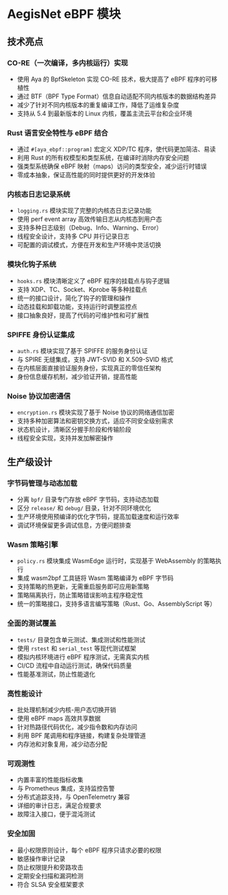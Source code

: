 # AegisNet eBPF 模块

## 技术亮点

### CO-RE（一次编译，多内核运行）实现
- 使用 Aya 的 BpfSkeleton 实现 CO-RE 技术，极大提高了 eBPF 程序的可移植性
- 通过 BTF（BPF Type Format）信息自动适配不同内核版本的数据结构差异
- 减少了针对不同内核版本的重复编译工作，降低了运维复杂度
- 支持从 5.4 到最新版本的 Linux 内核，覆盖主流云平台和企业环境

### Rust 语言安全特性与 eBPF 结合
- 通过 `#[aya_ebpf::program]` 宏定义 XDP/TC 程序，使代码更加简洁、易读
- 利用 Rust 的所有权模型和类型系统，在编译时消除内存安全问题
- 强类型系统确保 eBPF 映射（maps）访问的类型安全，减少运行时错误
- 零成本抽象，保证高性能的同时提供更好的开发体验

### 内核态日志记录系统
- `logging.rs` 模块实现了完整的内核态日志记录功能
- 使用 perf event array 高效传输日志从内核态到用户态
- 支持多种日志级别（Debug、Info、Warning、Error）
- 线程安全设计，支持多 CPU 并行记录日志
- 可配置的调试模式，方便在开发和生产环境中灵活切换

### 模块化钩子系统
- `hooks.rs` 模块清晰定义了 eBPF 程序的挂载点与钩子逻辑
- 支持 XDP、TC、Socket、Kprobe 等多种挂载点
- 统一的接口设计，简化了钩子的管理和操作
- 动态挂载和卸载功能，支持运行时调整监控点
- 接口抽象良好，提高了代码的可维护性和可扩展性

### SPIFFE 身份认证集成
- `auth.rs` 模块实现了基于 SPIFFE 的服务身份认证
- 与 SPIRE 无缝集成，支持 JWT-SVID 和 X.509-SVID 格式
- 在内核层面直接验证服务身份，实现真正的零信任架构
- 身份信息缓存机制，减少验证开销，提高性能

### Noise 协议加密通信
- `encryption.rs` 模块实现了基于 Noise 协议的网络通信加密
- 支持多种加密算法和密钥交换方式，适应不同安全级别需求
- 状态机设计，清晰区分握手阶段和传输阶段
- 线程安全实现，支持并发加解密操作

## 生产级设计

### 字节码管理与动态加载
- 分离 `bpf/` 目录专门存放 eBPF 字节码，支持动态加载
- 区分 `release/` 和 `debug/` 目录，针对不同环境优化
- 生产环境使用预编译的优化字节码，提高加载速度和运行效率
- 调试环境保留更多调试信息，方便问题排查

### Wasm 策略引擎
- `policy.rs` 模块集成 WasmEdge 运行时，实现基于 WebAssembly 的策略执行
- 集成 wasm2bpf 工具链将 Wasm 策略编译为 eBPF 字节码
- 支持策略的热更新，无需重启服务即可应用新策略
- 策略隔离执行，防止策略错误影响主程序稳定性
- 统一的策略接口，支持多语言编写策略（Rust、Go、AssemblyScript 等）

### 全面的测试覆盖
- `tests/` 目录包含单元测试、集成测试和性能测试
- 使用 `rstest` 和 `serial_test` 等现代测试框架
- 模拟内核环境进行 eBPF 程序测试，无需真实内核
- CI/CD 流程中自动运行测试，确保代码质量
- 性能基准测试，防止性能退化

### 高性能设计
- 批处理机制减少内核-用户态切换开销
- 使用 eBPF maps 高效共享数据
- 针对热路径代码优化，减少指令数和内存访问
- 利用 BPF 尾调用和程序链接，构建复杂处理管道
- 内存池和对象复用，减少动态分配

### 可观测性
- 内置丰富的性能指标收集
- 与 Prometheus 集成，支持监控告警
- 分布式追踪支持，与 OpenTelemetry 兼容
- 详细的审计日志，满足合规要求
- 故障注入接口，便于混沌测试

### 安全加固
- 最小权限原则设计，每个 eBPF 程序只请求必要的权限
- 敏感操作审计记录
- 防止权限提升和旁路攻击
- 定期安全扫描和漏洞检测
- 符合 SLSA 安全框架要求